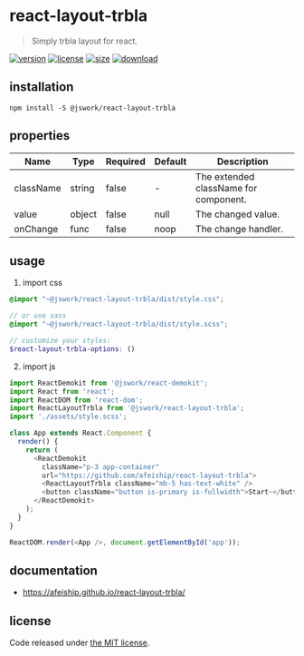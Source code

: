 # react-layout-trbla
> Simply trbla layout for react.

[![version][version-image]][version-url]
[![license][license-image]][license-url]
[![size][size-image]][size-url]
[![download][download-image]][download-url]

## installation
```shell
npm install -S @jswork/react-layout-trbla
```

## properties
| Name      | Type   | Required | Default | Description                           |
| --------- | ------ | -------- | ------- | ------------------------------------- |
| className | string | false    | -       | The extended className for component. |
| value     | object | false    | null    | The changed value.                    |
| onChange  | func   | false    | noop    | The change handler.                   |


## usage
1. import css
  ```scss
  @import "~@jswork/react-layout-trbla/dist/style.css";

  // or use sass
  @import "~@jswork/react-layout-trbla/dist/style.scss";

  // customize your styles:
  $react-layout-trbla-options: ()
  ```
2. import js
  ```js
  import ReactDemokit from '@jswork/react-demokit';
  import React from 'react';
  import ReactDOM from 'react-dom';
  import ReactLayoutTrbla from '@jswork/react-layout-trbla';
  import './assets/style.scss';

  class App extends React.Component {
    render() {
      return (
        <ReactDemokit
          className="p-3 app-container"
          url="https://github.com/afeiship/react-layout-trbla">
          <ReactLayoutTrbla className="mb-5 has-text-white" />
          <button className="button is-primary is-fullwidth">Start~</button>
        </ReactDemokit>
      );
    }
  }

  ReactDOM.render(<App />, document.getElementById('app'));

  ```

## documentation
- https://afeiship.github.io/react-layout-trbla/


## license
Code released under [the MIT license](https://github.com/afeiship/react-layout-trbla/blob/master/LICENSE.txt).

[version-image]: https://img.shields.io/npm/v/@jswork/react-layout-trbla
[version-url]: https://npmjs.org/package/@jswork/react-layout-trbla

[license-image]: https://img.shields.io/npm/l/@jswork/react-layout-trbla
[license-url]: https://github.com/afeiship/react-layout-trbla/blob/master/LICENSE.txt

[size-image]: https://img.shields.io/bundlephobia/minzip/@jswork/react-layout-trbla
[size-url]: https://github.com/afeiship/react-layout-trbla/blob/master/dist/react-layout-trbla.min.js

[download-image]: https://img.shields.io/npm/dm/@jswork/react-layout-trbla
[download-url]: https://www.npmjs.com/package/@jswork/react-layout-trbla
